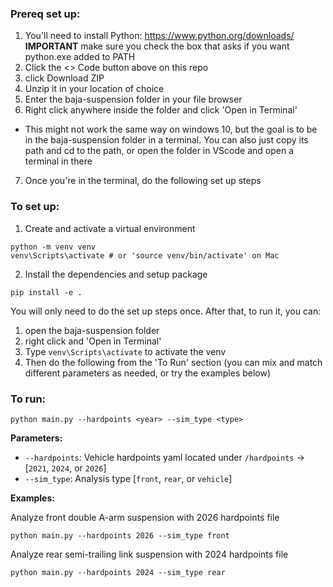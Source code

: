 ### Prereq set up:
1. You'll need to install Python: https://www.python.org/downloads/ **IMPORTANT** make sure you check the box that asks if you want python.exe added to PATH
2. Click the <> Code button above on this repo
3. click Download ZIP
4. Unzip it in your location of choice
5. Enter the baja-suspension folder in your file browser
6. Right click anywhere inside the folder and click 'Open in Terminal'
 * This might not work the same way on windows 10, but the goal is to be in the baja-suspension folder in a terminal. You can also just copy its path and cd to the path, or open the folder in VScode and open a terminal in there
7. Once you're in the terminal, do the following set up steps

### To set up:
1. Create and activate a virtual environment
```
python -m venv venv
venv\Scripts\activate # or 'source venv/bin/activate' on Mac
```
2. Install the dependencies and setup package
```
pip install -e .
```

You will only need to do the set up steps once. After that, to run it, you can:
1. open the baja-suspension folder
2. right click and 'Open in Terminal'
3. Type `venv\Scripts\activate` to activate the venv
4. Then do the following from the 'To Run' section (you can mix and match different parameters as needed, or try the examples below)

### To run:
```
python main.py --hardpoints <year> --sim_type <type>
```

**Parameters:**
- `--hardpoints`: Vehicle hardpoints yaml located under `/hardpoints` -> [`2021`, `2024`, or `2026`]
- `--sim_type`: Analysis type [`front`, `rear`, or `vehicle`]

**Examples:**

Analyze front double A-arm suspension with 2026 hardpoints file
```
python main.py --hardpoints 2026 --sim_type front
```

Analyze rear semi-trailing link suspension with 2024 hardpoints file
```
python main.py --hardpoints 2024 --sim_type rear
```
